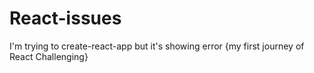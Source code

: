 # React-issues
I'm trying to create-react-app but it's showing error {my first journey of React Challenging}
